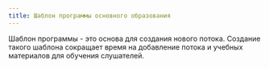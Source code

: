 ```yaml
---
title: Шаблон программы основного образования
---
```


Шаблон программы - это основа для создания нового потока. Создание такого шаблона сокращает время на добавление потока и учебных материалов для обучения слушателей.